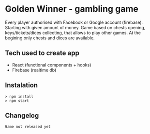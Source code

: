 # Golden Winner - gambling game

Every player authorised with Facebook or Google account (firebase). Starting with given amount of money. Game based on chests opening, keys/tickets/dices collecting, that allows to play other games. At the begining only chests and dices are available. 

## Tech used to create app
- React (functional components + hooks)
- Firebase (realtime db)

## Instalation
`````
> npm install
> npm start
`````
## Changelog

`````
Game not released yet
`````
